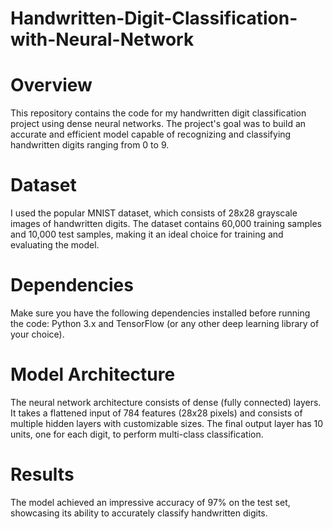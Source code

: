 # Handwritten-Digit-Classification-with-Neural-Network
# Overview
This repository contains the code for my handwritten digit classification project using dense neural networks. The project's goal was to build an accurate and efficient model capable of recognizing and classifying handwritten digits ranging from 0 to 9.

# Dataset
I used the popular MNIST dataset, which consists of 28x28 grayscale images of handwritten digits. The dataset contains 60,000 training samples and 10,000 test samples, making it an ideal choice for training and evaluating the model.

# Dependencies
Make sure you have the following dependencies installed before running the code:
Python 3.x
and TensorFlow (or any other deep learning library of your choice).
# Model Architecture
The neural network architecture consists of dense (fully connected) layers. It takes a flattened input of 784 features (28x28 pixels) and consists of multiple hidden layers with customizable sizes. The final output layer has 10 units, one for each digit, to perform multi-class classification.

# Results
The model achieved an impressive accuracy of 97% on the test set, showcasing its ability to accurately classify handwritten digits.
